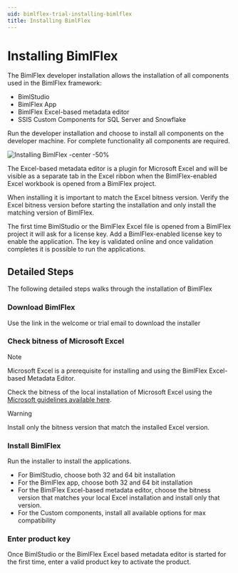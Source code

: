 ```yaml
---
uid: bimlflex-trial-installing-bimlflex
title: Installing BimlFlex
---
```

# Installing BimlFlex

The BimlFlex developer installation allows the installation of all components used in the BimlFlex framework:

* BimlStudio
* BimlFlex App
* BimlFlex Excel-based metadata editor
* SSIS Custom Components for SQL Server and Snowflake

Run the developer installation and choose to install all components on the developer machine. For complete functionality all components are required.

![Installing BimlFlex -center -50%](../user-guide/images/bimlflex-ss-v5-bimlflex-2019-installer-install.png)

The Excel-based metadata editor is a plugin for Microsoft Excel and will be visible as a separate tab in the Excel ribbon when the BimlFlex-enabled Excel workbook is opened from a BimlFlex project.

When installing it is important to match the Excel bitness version. Verify the Excel bitness version before starting the installation and only install the matching version of BimlFlex.

The first time BimlStudio or the BimlFlex Excel file is opened from a BimlFlex project it will ask for a license key. Add a BimlFlex-enabled license key to enable the application. The key is validated online and once validation completes it is possible to run the applications.

## Detailed Steps

The following detailed steps walks through the installation of BimlFlex

### Download BimlFlex

Use the link in the welcome or trial email to download the installer

### Check bitness of Microsoft Excel

> [!NOTE]
> Microsoft Excel is a prerequisite for installing and using the BimlFlex Excel-based Metadata Editor.

Check the bitness of the local installation of Microsoft Excel using the [Microsoft guidelines available here](https://support.office.com/en-us/article/About-Office-What-version-of-Office-am-I-using-932788B8-A3CE-44BF-BB09-E334518B8B19).

> [!WARNING]
> Install only the bitness version that match the installed Excel version.

### Install BimlFlex

Run the installer to install the applications.

* For BimlStudio, choose both 32 and 64 bit installation
* For the BimlFlex app, choose both 32 and 64 bit installation
* For the BimlFlex Excel-based metadata editor, choose the bitness version that matches your local Excel installation and install only that version.
* For the Custom components, install all available options for max compatibility

### Enter product key

Once BimlStudio or the BimlFlex Excel based metadata editor is started for the first time, enter a valid product key to activate the product.